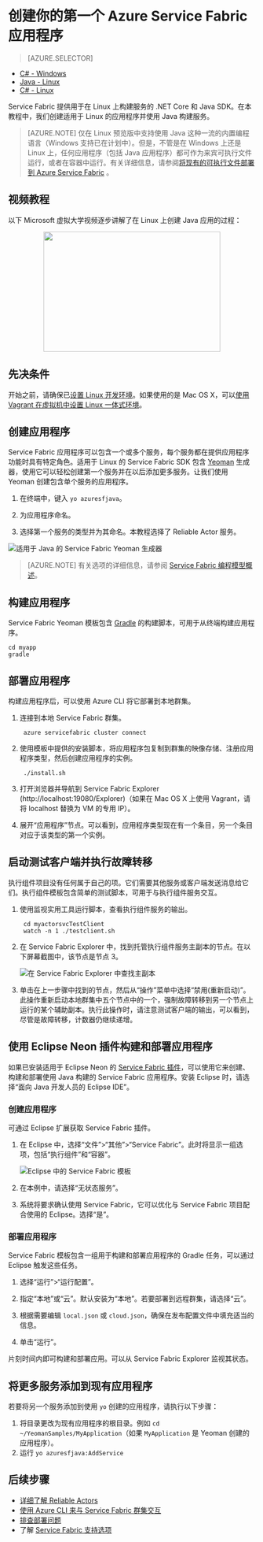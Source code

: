 <properties
    pageTitle="使用 Java 在 Linux 上创建第一个 Service Fabric 应用程序 | Azure"
    description="使用 Java 创建并部署 Service Fabric 应用程序"
    services="service-fabric"
    documentationcenter="java"
    author="seanmck"
    manager="timlt"
    editor="" />
<tags
    ms.assetid="02b51f11-5d78-4c54-bb68-8e128677783e"
    ms.service="service-fabric"
    ms.devlang="java"
    ms.topic="hero-article"
    ms.tgt_pltfrm="NA"
    ms.workload="NA"
    ms.date="01/05/2017"
    wacn.date="02/20/2017"
    ms.author="seanmck" />  


# 创建你的第一个 Azure Service Fabric 应用程序

> [AZURE.SELECTOR]
- [C# - Windows](/documentation/articles/service-fabric-create-your-first-application-in-visual-studio/)
- [Java - Linux](/documentation/articles/service-fabric-create-your-first-linux-application-with-java/)
- [C# - Linux](/documentation/articles/service-fabric-create-your-first-linux-application-with-csharp/)

Service Fabric 提供用于在 Linux 上构建服务的 .NET Core 和 Java SDK。在本教程中，我们创建适用于 Linux 的应用程序并使用 Java 构建服务。

> [AZURE.NOTE]
仅在 Linux 预览版中支持使用 Java 这种一流的内置编程语言（Windows 支持已在计划中）。但是，不管是在 Windows 上还是 Linux 上，任何应用程序（包括 Java 应用程序）都可作为来宾可执行文件运行，或者在容器中运行。有关详细信息，请参阅[将现有的可执行文件部署到 Azure Service Fabric](/documentation/articles/service-fabric-deploy-existing-app/) 。
>

## 视频教程

以下 Microsoft 虚拟大学视频逐步讲解了在 Linux 上创建 Java 应用的过程：
<center><a target="\_blank" href="https://mva.microsoft.com/en-US/training-courses/building-microservices-applications-on-azure-service-fabric-16747?l=DOX8K86yC_206218965">  
<img src="./media/service-fabric-create-your-first-linux-application-with-java/LinuxVid.png" WIDTH="360" HEIGHT="244">  
</a></center>


## 先决条件

开始之前，请确保已[设置 Linux 开发环境](/documentation/articles/service-fabric-get-started-linux/)。如果使用的是 Mac OS X，可以[使用 Vagrant 在虚拟机中设置 Linux 一体式环境](/documentation/articles/service-fabric-get-started-mac/)。

## 创建应用程序
Service Fabric 应用程序可以包含一个或多个服务，每个服务都在提供应用程序功能时具有特定角色。适用于 Linux 的 Service Fabric SDK 包含 [Yeoman](http://yeoman.io/) 生成器，使用它可以轻松创建第一个服务并在以后添加更多服务。让我们使用 Yeoman 创建包含单个服务的应用程序。

1. 在终端中，键入 ``yo azuresfjava``。

2. 为应用程序命名。

3. 选择第一个服务的类型并为其命名。本教程选择了 Reliable Actor 服务。

  ![适用于 Java 的 Service Fabric Yeoman 生成器][sf-yeoman]  


>[AZURE.NOTE] 有关选项的详细信息，请参阅 [Service Fabric 编程模型概述](/documentation/articles/service-fabric-choose-framework/)。

## 构建应用程序
Service Fabric Yeoman 模板包含 [Gradle](https://gradle.org/) 的构建脚本，可用于从终端构建应用程序。


    cd myapp
    gradle


## 部署应用程序
构建应用程序后，可以使用 Azure CLI 将它部署到本地群集。

1. 连接到本地 Service Fabric 群集。


        azure servicefabric cluster connect


2. 使用模板中提供的安装脚本，将应用程序包复制到群集的映像存储、注册应用程序类型，然后创建应用程序的实例。


        ./install.sh


3. 打开浏览器并导航到 Service Fabric Explorer \(http://localhost:19080/Explorer\)（如果在 Mac OS X 上使用 Vagrant，请将 localhost 替换为 VM 的专用 IP）。

4. 展开“应用程序”节点。可以看到，应用程序类型现在有一个条目，另一个条目对应于该类型的第一个实例。

## 启动测试客户端并执行故障转移
执行组件项目没有任何属于自己的项。它们需要其他服务或客户端发送消息给它们。执行组件模板包含简单的测试脚本，可用于与执行组件服务交互。

1. 使用监视实用工具运行脚本，查看执行组件服务的输出。


        cd myactorsvcTestClient
        watch -n 1 ./testclient.sh


2. 在 Service Fabric Explorer 中，找到托管执行组件服务主副本的节点。在以下屏幕截图中，该节点是节点 3。

    ![在 Service Fabric Explorer 中查找主副本][sfx-primary]  


3. 单击在上一步骤中找到的节点，然后从“操作”菜单中选择“禁用\(重新启动\)”。此操作重新启动本地群集中五个节点中的一个，强制故障转移到另一个节点上运行的某个辅助副本。执行此操作时，请注意测试客户端的输出，可以看到，尽管是故障转移，计数器仍继续递增。

## 使用 Eclipse Neon 插件构建和部署应用程序

如果已安装适用于 Eclipse Neon 的 [Service Fabric 插件](/documentation/articles/service-fabric-get-started-linux/#install-the-java-sdk-and-eclipse-neon-plugin-optional)，可以使用它来创建、构建和部署使用 Java 构建的 Service Fabric 应用程序。安装 Eclipse 时，请选择“面向 Java 开发人员的 Eclipse IDE”。

### 创建应用程序

可通过 Eclipse 扩展获取 Service Fabric 插件。

1. 在 Eclipse 中，选择“文件”\>“其他”\>“Service Fabric”。此时将显示一组选项，包括“执行组件”和“容器”。

    ![Eclipse 中的 Service Fabric 模板][sf-eclipse-templates]  


2. 在本例中，请选择“无状态服务”。

3. 系统将要求确认使用 Service Fabric，它可以优化与 Service Fabric 项目配合使用的 Eclipse。选择“是”。

### 部署应用程序
Service Fabric 模板包含一组用于构建和部署应用程序的 Gradle 任务，可以通过 Eclipse 触发这些任务。

1. 选择“运行”\>“运行配置”。

2. 指定“本地”或“云”。默认安装为“本地”。若要部署到远程群集，请选择“云”。

3. 根据需要编辑 `local.json` 或 `cloud.json`，确保在发布配置文件中填充适当的信息。

4. 单击“运行”。

片刻时间内即可构建和部署应用。可以从 Service Fabric Explorer 监视其状态。

## 将更多服务添加到现有应用程序

若要将另一个服务添加到使用 `yo` 创建的应用程序，请执行以下步骤：
1. 将目录更改为现有应用程序的根目录。例如 `cd ~/YeomanSamples/MyApplication`（如果 `MyApplication` 是 Yeoman 创建的应用程序）。
2. 运行 `yo azuresfjava:AddService`


## 后续步骤
* [详细了解 Reliable Actors](/documentation/articles/service-fabric-reliable-actors-introduction/)
* [使用 Azure CLI 来与 Service Fabric 群集交互](/documentation/articles/service-fabric-azure-cli/)
* [排查部署问题](/documentation/articles/service-fabric-azure-cli/#troubleshooting)
* 了解 [Service Fabric 支持选项](/documentation/articles/service-fabric-support/)

<!-- Images -->

[sf-yeoman]: ./media/service-fabric-create-your-first-linux-application-with-java/sf-yeoman.png
[sfx-primary]: ./media/service-fabric-create-your-first-linux-application-with-java/sfx-primary.png
[sf-eclipse-templates]: ./media/service-fabric-create-your-first-linux-application-with-java/sf-eclipse-templates.png

<!---HONumber=Mooncake_0213_2017-->